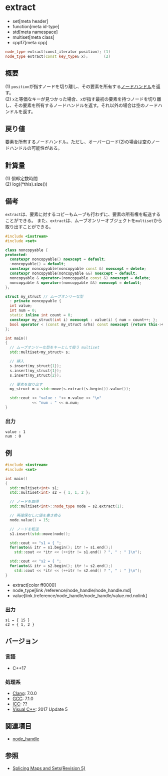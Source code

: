 # extract
* set[meta header]
* function[meta id-type]
* std[meta namespace]
* multiset[meta class]
* cpp17[meta cpp]

```cpp
node_type extract(const_iterator position); (1)
node_type extract(const key_type& x);       (2)
```

## 概要
(1) `position`が指すノードを切り離し、その要素を所有する[ノードハンドル](/reference/node_handle/node_handle.md)を返す。  
(2) `x`と等価なキーが見つかった場合、`x`が指す最初の要素を持つノードを切り離し、その要素を所有するノードハンドルを返す。それ以外の場合は空のノードハンドルを返す。


## 戻り値
要素を所有するノードハンドル。ただし、オーバーロード(2)の場合は空のノードハンドルの可能性がある。


## 計算量
(1) 償却定数時間  
(2) log((*this).size())


## 備考
`extract`は、要素に対するコピーもムーブも行わずに、要素の所有権を転送することができる。
また、`extract`は、ムーブオンリーオブジェクトを`multiset`から取り出すことができる。

```cpp example
#include <iostream>
#include <set>

class noncopyable {
protected:
  constexpr noncopyable() noexcept = default;
  ~noncopyable() = default;
  constexpr noncopyable(noncopyable const &) noexcept = delete;
  constexpr noncopyable(noncopyable &&) noexcept = default;
  noncopyable & operator=(noncopyable const &) noexcept = delete;
  noncopyable & operator=(noncopyable &&) noexcept = default;
};

struct my_struct // ムーブオンリーな型
  : private noncopyable {
  int value;
  int num = 0;
  static inline int count = 0;
  constexpr my_struct(int i) noexcept : value(i) { num = count++; };
  bool operator < (const my_struct &rhs) const noexcept {return this->value < rhs.value;}
};

int main()
{
  // ムーブオンリーな型をキーとして扱う multiset
  std::multiset<my_struct> s;

  // 挿入
  s.insert(my_struct{1});
  s.insert(my_struct{1});
  s.insert(my_struct{2});

  // 要素を取り出す
  my_struct m = std::move(s.extract(s.begin()).value());

  std::cout << "value : "<< m.value << "\n"
            << "num : " << m.num;
}
```

### 出力
```
value : 1
num : 0
```

## 例
```cpp example
#include <iostream>
#include <set>

int main()
{
  std::multiset<int> s1;
  std::multiset<int> s2 = { 1, 1, 2 };

  // ノードを取得
  std::multiset<int>::node_type node = s2.extract(1);

  // 再確保なしに値を書き換る
  node.value() = 15;

  // ノードを転送
  s1.insert(std::move(node));

  std::cout << "s1 = { ";
  for(auto&& itr = s1.begin(); itr != s1.end();)
    std::cout << *itr << (++itr != s1.end() ? ", " : " }\n");

  std::cout << "s2 = { ";
  for(auto&& itr = s2.begin(); itr != s2.end();)
    std::cout << *itr << (++itr != s2.end() ? ", " : " }\n");
}
```
* extract[color ff0000]
* node_type[link /reference/node_handle/node_handle.md]
* value[link /reference/node_handle/node_handle/value.md.nolink]


### 出力
```
s1 = { 15 }
s2 = { 1, 2 }
```

## バージョン
### 言語
- C++17


### 処理系
- [Clang](/implementation.md#clang): 7.0.0
- [GCC](/implementation.md#gcc): 7.1.0
- [ICC](/implementation.md#icc): ??
- [Visual C++](/implementation.md#visual_cpp): 2017 Update 5


## 関連項目
- [node_handle](/reference/node_handle/node_handle.md)


## 参照
- [Splicing Maps and Sets(Revision 5)](http://www.open-std.org/jtc1/sc22/wg21/docs/papers/2016/p0083r3.pdf)

